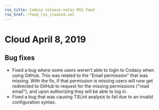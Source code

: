 ```yaml
---
rss_title: Codacy release notes RSS feed
rss_href: /feed_rss_created.xml
---
```


# Cloud April 8, 2019

## Bug fixes

-   Fixed a bug where some users weren't able to login to Codacy when using GitHub. This was related to the "Email permission" that was missing. With the fix, if that permission is missing users will now get redirected to GitHub to request for the missing permissions ("read email"), and upon authorizing they will be able to log in.
-   Fixed a bug that was causing TSLint analysis to fail due to an invalid configuration syntax.
